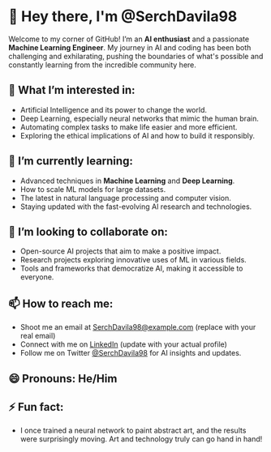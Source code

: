 # 👋 Hey there, I'm @SerchDavila98

Welcome to my corner of GitHub! I’m an **AI enthusiast** and a passionate **Machine Learning Engineer**. My journey in AI and coding has been both challenging and exhilarating, pushing the boundaries of what's possible and constantly learning from the incredible community here.

## 👀 What I’m interested in:
- Artificial Intelligence and its power to change the world.
- Deep Learning, especially neural networks that mimic the human brain.
- Automating complex tasks to make life easier and more efficient.
- Exploring the ethical implications of AI and how to build it responsibly.

## 🌱 I’m currently learning:
- Advanced techniques in **Machine Learning** and **Deep Learning**.
- How to scale ML models for large datasets.
- The latest in natural language processing and computer vision.
- Staying updated with the fast-evolving AI research and technologies.

## 💞️ I’m looking to collaborate on:
- Open-source AI projects that aim to make a positive impact.
- Research projects exploring innovative uses of ML in various fields.
- Tools and frameworks that democratize AI, making it accessible to everyone.

## 📫 How to reach me:
- Shoot me an email at SerchDavila98@example.com (replace with your real email)
- Connect with me on [LinkedIn](https://www.linkedin.com/in/SerchDavila98) (update with your actual profile)
- Follow me on Twitter [@SerchDavila98](https://twitter.com/SerchDavila98) for AI insights and updates.

## 😄 Pronouns: He/Him

## ⚡ Fun fact:
- I once trained a neural network to paint abstract art, and the results were surprisingly moving. Art and technology truly can go hand in hand!

<!---
SerchDavila98/SerchDavila98 is a ✨ special ✨ repository because its `README.md` (this file) appears on your GitHub profile.
You can click the Preview link to take a look at your changes.
--->
